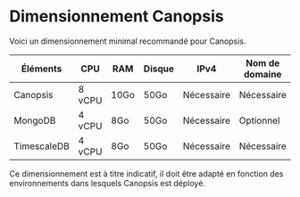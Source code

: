 # Dimensionnement Canopsis

Voici un dimensionnement minimal recommandé pour Canopsis. 

Éléments    | CPU     | RAM  | Disque | IPv4 | Nom de domaine | Certificats TLS |
------------|---------|------|--------|------|----------------|-----------------|
Canopsis    |  8 vCPU | 10Go | 50Go   | Nécessaire    | Nécessaire              | Nécessaire               |
MongoDB     |  4 vCPU |  8Go | 50Go   | Nécessaire    | Optionnel     |                 |
TimescaleDB |  4 vCPU |  8Go | 50Go   | Nécessaire    | Nécessaire              |                |

Ce dimensionnement est à titre indicatif, il doit être adapté en fonction des environnements dans lesquels Canopsis est déployé.

